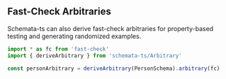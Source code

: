## Fast-Check Arbitraries

Schemata-ts can also derive fast-check arbitraries for property-based testing and generating randomized examples.

```ts
import * as fc from 'fast-check'
import { deriveArbitrary } from 'schemata-ts/Arbitrary'

const personArbitrary = deriveArbitrary(PersonSchema).arbitrary(fc)
```
